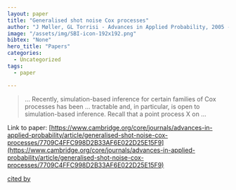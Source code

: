 ```yaml
---
layout: paper
title: "Generalised shot noise Cox processes"
author: "J Møller, GL Torrisi - Advances in Applied Probability, 2005 - cambridge.org"
image: "/assets/img/SBI-icon-192x192.png"
bibtex: "None"
hero_title: "Papers"
categories:
  - Uncategorized
tags:
  - paper

---
```

>… Recently, simulation-based inference for certain families of Cox processes has been … tractable and, in particular, is open to simulation-based inference. Recall that a point process X on …

Link to paper: [https://www.cambridge.org/core/journals/advances-in-applied-probability/article/generalised-shot-noise-cox-processes/7709C4FFC998D2B33AF6E022D25E15F9](https://www.cambridge.org/core/journals/advances-in-applied-probability/article/generalised-shot-noise-cox-processes/7709C4FFC998D2B33AF6E022D25E15F9)

[cited by](https://scholar.google.com/scholar?cites=17301597301126437470&as_sdt=2005&sciodt=0,5&hl=en&num=20)
